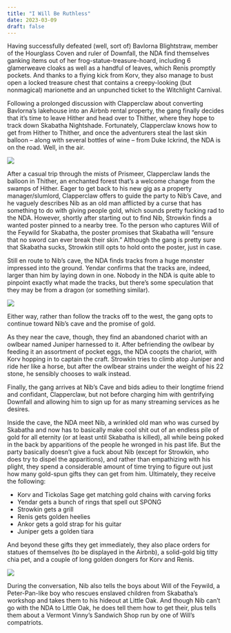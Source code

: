```yaml
---
title: "I Will Be Ruthless"
date: 2023-03-09
draft: false
---
```

Having successfully defeated (well, sort of) Bavlorna Blightstraw, member of the Hourglass Coven and ruler of Downfall, the NDA find themselves ganking items out of her frog-statue-treasure-hoard, including 6 glamerweave cloaks as well as a handful of leaves, which Renis promptly pockets. And thanks to a flying kick from Korv, they also manage to bust open a locked treasure chest that contains a creepy-looking (but nonmagical) marionette and an unpunched ticket to the Witchlight Carnival.

Following a prolonged discussion with Clapperclaw about converting Bavlorna’s lakehouse into an Airbnb rental property, the gang finally decides that it’s time to leave Hither and head over to Thither, where they hope to track down Skabatha Nightshade. Fortunately, Clapperclaw knows how to get from Hither to Thither, and once the adventurers steal the last skin balloon – along with several bottles of wine – from Duke Ickrind, the NDA is on the road. Well, in the air.

![](https://media.tenor.com/FMu8YriO4HkAAAAC/verve-eddie.gif)

After a casual trip through the mists of Prismeer, Clapperclaw lands the balloon in Thither, an enchanted forest that’s a welcome change from the swamps of Hither. Eager to get back to his new gig as a property manager/slumlord, Clapperclaw offers to guide the party to Nib’s Cave, and he vaguely describes Nib as an old man afflicted by a curse that has something to do with giving people gold, which sounds pretty fucking rad to the NDA. However, shortly after starting out to find Nib, Strowkin finds a wanted poster pinned to a nearby tree. To the person who captures Will of the Feywild for Skabatha, the poster promises that Skabatha will “ensure that no sword can ever break their skin.” Although the gang is pretty sure that Skabatha sucks, Strowkin still opts to hold onto the poster, just in case.

Still en route to Nib’s cave, the NDA finds tracks from a huge monster impressed into the ground. Yendar confirms that the tracks are, indeed, larger than him by laying down in one. Nobody in the NDA is quite able to pinpoint exactly what made the tracks, but there’s some speculation that they may be from a dragon (or something similar).

![](https://thumbs.gfycat.com/PolishedTestyGermanwirehairedpointer-size_restricted.gif)

Either way, rather than follow the tracks off to the west, the gang opts to continue toward Nib’s cave and the promise of gold.

As they near the cave, though, they find an abandoned chariot with an owlbear named Juniper harnessed to it. After befriending the owlbear by feeding it an assortment of pocket eggs, the NDA coopts the chariot, with Korv hopping in to captain the craft. Strowkin tries to climb atop Juniper and ride her like a horse, but after the owlbear strains under the weight of his 22 stone, he sensibly chooses to walk instead.

Finally, the gang arrives at Nib’s Cave and bids adieu to their longtime friend and confidant, Clapperclaw, but not before charging him with gentrifying Downfall and allowing him to sign up for as many streaming services as he desires.

Inside the cave, the NDA meet Nib, a wrinkled old man who was cursed by Skabatha and now has to basically make cool shit out of an endless pile of gold for all eternity (or at least until Skabatha is killed), all while being poked in the back by apparitions of the people he wronged in his past life. But the party basically doesn’t give a fuck about Nib (except for Strowkin, who does try to dispel the apparitions), and rather than empathizing with his plight, they spend a considerable amount of time trying to figure out just how many gold-spun gifts they can get from him. Ultimately, they receive the following:

- Korv and Tickolas Sage get matching gold chains with carving forks
- Yendar gets a bunch of rings that spell out SPONG
- Strowkin gets a grill
- Renis gets golden heelies
- Ankor gets a gold strap for his guitar
- Juniper gets a golden tiara

And beyond these gifts they get immediately, they also place orders for statues of themselves (to be displayed in the Airbnb), a solid-gold big titty chia pet, and a couple of long golden dongers for Korv and Renis.

![](https://media.tenor.com/w_mNX6TzpWUAAAAC/paul-wall-paul.gif)

During the conversation, Nib also tells the boys about Will of the Feywild, a Peter-Pan-like boy who rescues enslaved children from Skabatha’s workshop and takes them to his hideout at Little Oak. And though Nib can’t go with the NDA to Little Oak, he does tell them how to get their, plus tells them about a Vermont Vinny’s Sandwich Shop run by one of Will’s compatriots.
